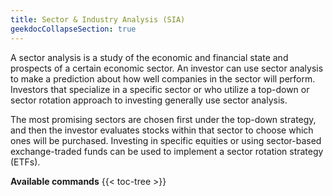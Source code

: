 ```yaml
---
title: Sector & Industry Analysis (SIA)
geekdocCollapseSection: true
---
```

A sector analysis is a study of the economic and financial state and prospects of a certain economic sector. An investor can use sector analysis to make a prediction about how well companies in the sector will perform. Investors that specialize in a specific sector or who utilize a top-down or sector rotation approach to investing generally use sector analysis.

The most promising sectors are chosen first under the top-down strategy, and then the investor evaluates stocks within that sector to choose which ones will be purchased. Investing in specific equities or using sector-based exchange-traded funds can be used to implement a sector rotation strategy (ETFs).

**Available commands**
{{< toc-tree >}}
